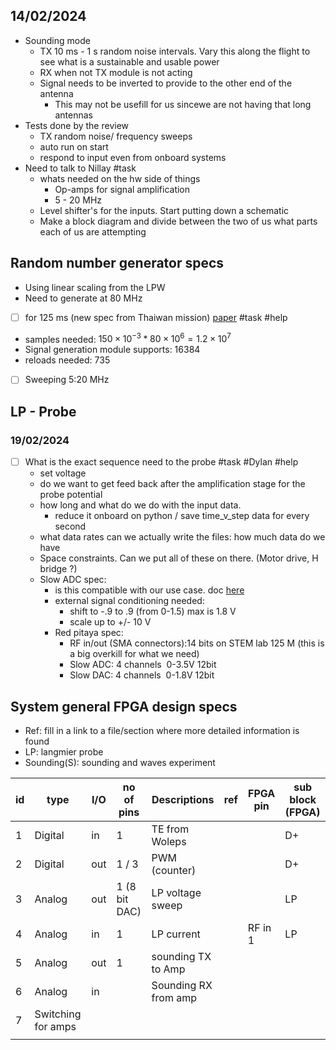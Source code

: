 
## 14/02/2024

- Sounding mode
	- TX 10 ms - 1 s random noise intervals. Vary this along the flight to see what is a sustainable and usable power
	- RX when not TX module is not acting 
	- Signal needs to be inverted to provide to the other end of the antenna
		- This may not be usefill for us sincewe are not having that long antennas
- Tests done by the review 
	- TX random noise/ frequency sweeps 
	- auto run on start
	- respond to input even from onboard systems
- Need to talk to Nillay #task
	- whats needed on the hw side of things
		- Op-amps for signal amplification 
		- 5 - 20 MHz 
	- Level shifter's for the inputs. Start putting down a schematic 
	- Make a block diagram and divide between the two of us what parts each of us are attempting 
## Random number generator specs

- Using linear scaling from the LPW 
- Need to generate at 80 MHz
- [ ] for 125 ms (new spec from Thaiwan mission) [paper]() #task #help

- samples needed: $150\times 10^{-3} * 80 \times 10^{6} = 1.2 \times 10^{7}$ 
- Signal generation module supports: $16384$
- reloads needed: $735$
- [ ] Sweeping 5:20 MHz



## LP - Probe

### 19/02/2024

- [ ] What is the exact sequence need to the probe #task #Dylan #help
	- set voltage
	- do we want to get feed back after the amplification stage for the probe potential
	- how long and what do we do with the input data.
		- reduce it onboard on python / save time_v_step data for every second
	- what data rates can we actually write the files: how much data do we have
	- Space constraints. Can we put all of these on there. (Motor drive, H bridge ?)
	- Slow ADC spec:
		- is this compatible with our use case. doc [here](https://redpitaya.readthedocs.io/en/latest/appsFeatures/examples/analog/ana-exm2.html)
		- external signal conditioning needed:
			- shift to -.9 to .9 (from 0-1.5) max is 1.8 V
			- scale up to +/- 10 V
		- Red pitaya spec:
			- RF in/out (SMA connectors):14 bits on STEM lab 125 M (this is a big overkill for what we need)
			- Slow ADC: 4 channels  0-3.5V 12bit
			- Slow DAC:  4 channels  0-1.8V 12bit

## System general FPGA design specs

- Ref: fill in a link to a file/section where more detailed information is found
- LP: langmier probe 
- Sounding(S): sounding and waves experiment 

| id  | type               | I/O | no of pins    | Descriptions         | ref | FPGA pin | sub block (FPGA) |
| --- | ------------------ | --- | ------------- | -------------------- | --- | -------- | ---------------- |
| 1   | Digital            | in  | 1             | TE from Woleps       |     |          | D+               |
| 2   | Digital            | out | 1 / 3         | PWM (counter)        |     |          | D+               |
| 3   | Analog             | out | 1 (8 bit DAC) | LP voltage sweep     |     |          | LP               |
| 4   | Analog             | in  | 1             | LP current           |     | RF in 1  | LP               |
| 5   | Analog             | out | 1             | sounding TX to Amp   |     |          |                  |
| 6   | Analog             | in  |               | Sounding RX from amp |     |          |                  |
| 7   | Switching for amps |     |               |                      |     |          |                  |
|     |                    |     |               |                      |     |          |                  |


